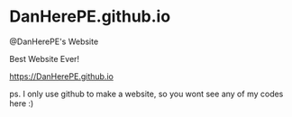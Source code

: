 # DanHerePE.github.io
@DanHerePE's Website

Best Website Ever!

https://DanHerePE.github.io

ps. I only use github to make a website, so you wont see any of my codes here  :)
